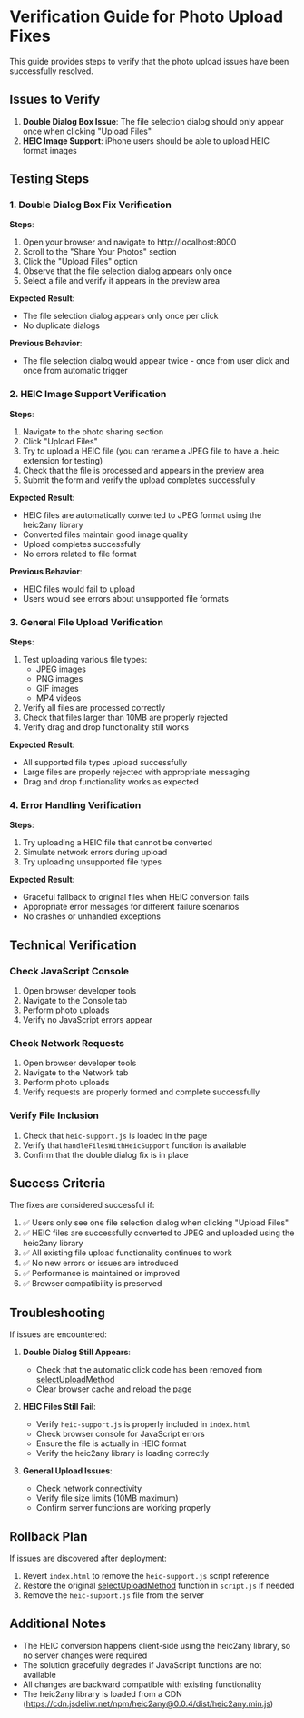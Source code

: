 # Verification Guide for Photo Upload Fixes

This guide provides steps to verify that the photo upload issues have been successfully resolved.

## Issues to Verify

1. **Double Dialog Box Issue**: The file selection dialog should only appear once when clicking "Upload Files"
2. **HEIC Image Support**: iPhone users should be able to upload HEIC format images

## Testing Steps

### 1. Double Dialog Box Fix Verification

**Steps**:
1. Open your browser and navigate to http://localhost:8000
2. Scroll to the "Share Your Photos" section
3. Click the "Upload Files" option
4. Observe that the file selection dialog appears only once
5. Select a file and verify it appears in the preview area

**Expected Result**: 
- The file selection dialog appears only once per click
- No duplicate dialogs

**Previous Behavior**:
- The file selection dialog would appear twice - once from user click and once from automatic trigger

### 2. HEIC Image Support Verification

**Steps**:
1. Navigate to the photo sharing section
2. Click "Upload Files"
3. Try to upload a HEIC file (you can rename a JPEG file to have a .heic extension for testing)
4. Check that the file is processed and appears in the preview area
5. Submit the form and verify the upload completes successfully

**Expected Result**:
- HEIC files are automatically converted to JPEG format using the heic2any library
- Converted files maintain good image quality
- Upload completes successfully
- No errors related to file format

**Previous Behavior**:
- HEIC files would fail to upload
- Users would see errors about unsupported file formats

### 3. General File Upload Verification

**Steps**:
1. Test uploading various file types:
   - JPEG images
   - PNG images
   - GIF images
   - MP4 videos
2. Verify all files are processed correctly
3. Check that files larger than 10MB are properly rejected
4. Verify drag and drop functionality still works

**Expected Result**:
- All supported file types upload successfully
- Large files are properly rejected with appropriate messaging
- Drag and drop functionality works as expected

### 4. Error Handling Verification

**Steps**:
1. Try uploading a HEIC file that cannot be converted
2. Simulate network errors during upload
3. Try uploading unsupported file types

**Expected Result**:
- Graceful fallback to original files when HEIC conversion fails
- Appropriate error messages for different failure scenarios
- No crashes or unhandled exceptions

## Technical Verification

### Check JavaScript Console
1. Open browser developer tools
2. Navigate to the Console tab
3. Perform photo uploads
4. Verify no JavaScript errors appear

### Check Network Requests
1. Open browser developer tools
2. Navigate to the Network tab
3. Perform photo uploads
4. Verify requests are properly formed and complete successfully

### Verify File Inclusion
1. Check that `heic-support.js` is loaded in the page
2. Verify that `handleFilesWithHeicSupport` function is available
3. Confirm that the double dialog fix is in place

## Success Criteria

The fixes are considered successful if:

1. ✅ Users only see one file selection dialog when clicking "Upload Files"
2. ✅ HEIC files are successfully converted to JPEG and uploaded using the heic2any library
3. ✅ All existing file upload functionality continues to work
4. ✅ No new errors or issues are introduced
5. ✅ Performance is maintained or improved
6. ✅ Browser compatibility is preserved

## Troubleshooting

If issues are encountered:

1. **Double Dialog Still Appears**:
   - Check that the automatic click code has been removed from [selectUploadMethod](file:///Users/macair/Downloads/Mary_Chima_Wedding_Site/script.js#L1428-L1469)
   - Clear browser cache and reload the page

2. **HEIC Files Still Fail**:
   - Verify `heic-support.js` is properly included in `index.html`
   - Check browser console for JavaScript errors
   - Ensure the file is actually in HEIC format
   - Verify the heic2any library is loading correctly

3. **General Upload Issues**:
   - Check network connectivity
   - Verify file size limits (10MB maximum)
   - Confirm server functions are working properly

## Rollback Plan

If issues are discovered after deployment:

1. Revert `index.html` to remove the `heic-support.js` script reference
2. Restore the original [selectUploadMethod](file:///Users/macair/Downloads/Mary_Chima_Wedding_Site/script.js#L1428-L1469) function in `script.js` if needed
3. Remove the `heic-support.js` file from the server

## Additional Notes

- The HEIC conversion happens client-side using the heic2any library, so no server changes were required
- The solution gracefully degrades if JavaScript functions are not available
- All changes are backward compatible with existing functionality
- The heic2any library is loaded from a CDN (https://cdn.jsdelivr.net/npm/heic2any@0.0.4/dist/heic2any.min.js)